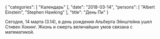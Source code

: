 {
   "categories": [
      "Календарь"
   ],
   "date": "2018-03-14",
   "persons": [
      "Albert Einstein",
      "Stephen Hawking"
   ],
   "title": "День Пи"
}

Сегодня, 14 марта (3.14), в день рождения Альберта Эйнштейна ушел Стивен Хокинг. Жизнь и смерть величайших умов связана с математикой.
